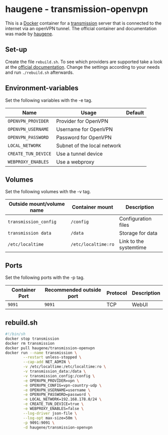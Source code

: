 # haugene - transmission-openvpn

This is a [Docker](/wiki/docker.md) container for a
[transmission](../transmission.md) server that is connected to the internet via
an openVPN tunnel.
The official container and documentation was made by
[haugene](https://github.com/haugene/docker-transmission-openvpn).

## Set-up

Create the file `rebuild.sh`.
To see which providers are supported take a look at the
[official documentation](https://haugene.github.io/docker-transmission-openvpn/supported-providers/).
Change the settings according to your needs and run `./rebuild.sh` afterwards.

## Environment-variables

Set the following variables with the -e tag.

| Name                | Usage                       | Default |
| ------------------- | --------------------------- | ------- |
| `OPENVPN_PROVIDER`  | Provider for OpenVPN        | ` `     |
| `OPENVPN_USERNAME`  | Username for OpenVPN        | ` `     |
| `OPENVPN_PASSWORD`  | Password for OpenVPN        | ` `     |
| `LOCAL_NETWORK`     | Subnet of the local network | ` `     |
| `CREATE_TUN_DEVICE` | Use a tunnel device         | ` `     |
| `WEBPROXY_ENABLES`  | Use a webproxy              | ` `     |

## Volumes

Set the following volumes with the -v tag.

| Outside mount/volume name | Container mount | Description             |
| ------------------------- | --------------- | ----------------------- |
| `transmission_config`     | `/config`           | Configuration files     |
| `transmission data`       | `/data`         | Storage for data        |
| `/etc/localtime`          | `/etc/localtime:ro` | Link to the systemtime  |

## Ports

Set the following ports with the -p tag.

| Container Port | Recommended outside port | Protocol | Description |
| -------------- | ------------------------ | -------- | ----------- |
| `9091`         | `9091`                   | TCP      | WebUI       |

## rebuild.sh

```sh
#!/bin/sh
docker stop transmission
docker rm transmission
docker pull haugene/transmission-openvpn
docker run --name transmission \
        --restart unless-stopped \
        --cap-add NET_ADMIN \
        -v /etc/localtime:/etc/localtime:ro \
        -v transmission_data:/data \
        -v transmission_config:/config \
        -e OPENVPN_PROVIDER=vpn \
        -e OPENVPN_CONFIG=vpn-country-udp \
        -e OPENVPN_USERNAME=username \
        -e OPENVPN_PASSWORD=password \
        -e LOCAL_NETWORK=192.168.178.0/24 \
        -e CREATE_TUN_DEVICE=true \
        -e WEBPROXY_ENABLES=false \
        --log-driver json-file \
        --log-opt max-size=50m \
        -p 9091:9091 \
        -d haugene/transmission-openvpn
```
